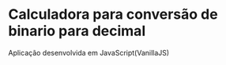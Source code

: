 # Calculadora para conversão de binario para decimal

Aplicação desenvolvida em JavaScript(VanillaJS) 